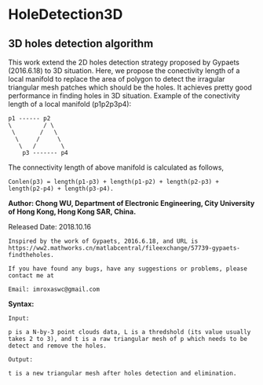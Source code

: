 # HoleDetection3D
## 3D holes detection algorithm 

This work extend the 2D holes detection strategy proposed by Gypaets (2016.6.18) to 3D situation. Here, we propose the conectivity length of a local manifold to replace the area of polygon to detect the irragular triangular mesh patches which should be the holes. It achieves pretty good performance in finding holes in 3D situation. Example of the conectivity length of a local manifold (p1p2p3p4): 

    p1 ------ p2    
    \         / \   
     \       /   \
      \     /     \
       \   /       \
        p3 ------- p4 

The connectivity length of above manifold is calculated as follows,   

    Conlen(p3) = length(p1-p3) + length(p1-p2) + length(p2-p3) + length(p2-p4) + length(p3-p4).   
    
**Author: Chong WU, Department of Electronic Engineering, City University of Hong Kong, Hong Kong SAR, China.**  

Released Date: 2018.10.16   
        
    Inspired by the work of Gypaets, 2016.6.18, and URL is    
    https://ww2.mathworks.cn/matlabcentral/fileexchange/57739-gypaets-findtheholes.
    
    If you have found any bugs, have any suggestions or problems, please contact me at 
    
    Email: imroxaswc@gmail.com

**Syntax:**  
        
    Input:    
    
    p is a N-by-3 point clouds data, L is a thredshold (its value usually takes 2 to 3), and t is a raw triangular mesh of p which needs to be detect and remove the holes.
    
    Output:     
    
    t is a new triangular mesh after holes detection and elimination.
